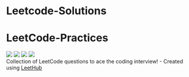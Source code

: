 # Leetcode-Solutions
# LeetCode-Practices
![](https://img.shields.io/github/last-commit/rakib-hasan-455/Leetcode-Solutions)
![](https://tokei.rs/b1/github/rakib-hasan-455/Leetcode-Solutions?category=files)
![](https://img.shields.io/tokei/lines/github/rakib-hasan-455/Leetcode-Solutions)
![](https://img.shields.io/github/repo-size/rakib-hasan-455/Leetcode-Solutions)
<br>
Collection of LeetCode questions to ace the coding interview! - Created using [LeetHub](https://github.com/QasimWani/LeetHub)
